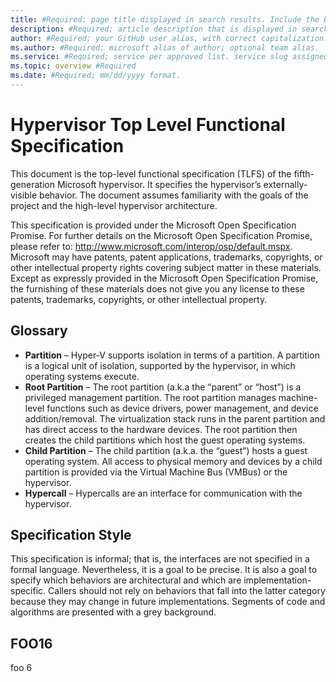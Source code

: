 ```yaml
---
title: #Required; page title displayed in search results. Include the brand.
description: #Required; article description that is displayed in search results.
author: #Required; your GitHub user alias, with correct capitalization.
ms.author: #Required; microsoft alias of author; optional team alias.
ms.service: #Required; service per approved list. service slug assigned to your service by ACOM.
ms.topic: overview #Required
ms.date: #Required; mm/dd/yyyy format.
---
```


# Hypervisor Top Level Functional Specification

This document is the top-level functional specification (TLFS) of the fifth-generation Microsoft hypervisor. It specifies the hypervisor’s externally-visible behavior. The document assumes familiarity with the goals of the project and the high-level hypervisor architecture.

This specification is provided under the Microsoft Open Specification Promise. For further details on the Microsoft Open Specification Promise, please refer to: http://www.microsoft.com/interop/osp/default.mspx. Microsoft may have patents, patent applications, trademarks, copyrights, or other intellectual property rights covering subject matter in these materials. Except as expressly provided in the Microsoft Open Specification Promise, the furnishing of these materials does not give you any license to these patents, trademarks, copyrights, or other intellectual property.

## Glossary

- **Partition** – Hyper-V supports isolation in terms of a partition. A partition is a logical unit of isolation, supported by the hypervisor, in which operating systems execute.
- **Root Partition** – The root partition (a.k.a the “parent” or “host”) is a privileged management partition. The root partition manages machine-level functions such as device drivers, power management, and device addition/removal. The virtualization stack runs in the parent partition and has direct access to the hardware devices. The root partition then creates the child partitions which host the guest operating systems.
- **Child Partition** – The child partition (a.k.a. the “guest”) hosts a guest operating system. All access to physical memory and devices by a child partition is provided via the Virtual Machine Bus (VMBus) or the hypervisor.
- **Hypercall** – Hypercalls are an interface for communication with the hypervisor.

## Specification Style

This specification is informal; that is, the interfaces are not specified in a formal language. Nevertheless, it is a goal to be precise. It is also a goal to specify which behaviors are architectural and which are implementation-specific. Callers should not rely on behaviors that fall into the latter category because they may change in future implementations.
Segments of code and algorithms are presented with a grey background.

## FOO16
foo 6